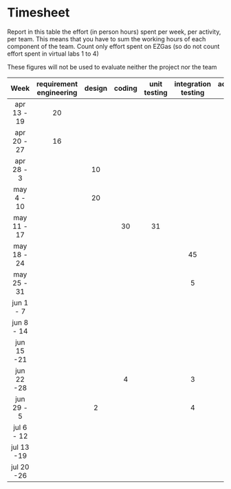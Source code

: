 # Timesheet

Report in this table the effort (in person hours) spent per week, per activity, per team. 
This means that you have to sum the working hours of each component of the team.
Count only effort spent on EZGas (so do not count effort spent in virtual labs 1 to 4)

These figures will not be used to evaluate neither the project nor the team

| Week | requirement engineering | design | coding | unit testing | integration testing | acceptance testing | management | git maven |
|:----------:|:--------:|:-----------:|:-----------:|:----------:|:------------:|:---------------:|:-------------:|:--------------:|
| apr 13 - 19|20|  |  |  |  |  | 1 |  | 
| apr 20 - 27|16|  |  |  |  |  | 2 |  | 
| apr 28 - 3 |  |10|  |  |  |  | 1 |  | 
| may 4 - 10 |  |20|  |  |  |  | 1 | | 
| may 11 - 17|  |  |30|31|  |  | 30min |  | 
| may 18 - 24|  |  |  |  | 45 |  | 30min |  | 
| may 25 - 31|  |  |  |  | 5 | 10 | 30min |  | 
| jun 1 -  7 |  |  |  |  |  |  12| 30min |  | 
| jun 8 - 14 |  |  |  |  |  |  | 15min |  | 
| jun 15 -21 |  |  |  |  |  |  | 15min |  | 
| jun 22 -28 |  |  |  4|  | 3 |  | 15min |  | 
| jun 29 - 5 |  | 2 |  |  | 4 | 4 | 30min |  | 
| jul 6 - 12 |  |  |  |  |  |  |  |  | 
| jul 13 -19 |  |  |  |  |  |  |  |  | 
| jul 20 -26 |  |  |  |  |  |  |  |  | 


